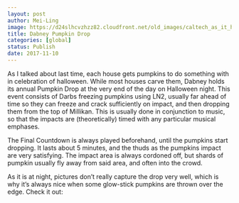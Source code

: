 ```yaml
---
layout: post
author: Mei-Ling
image: https://d24slhcvzhzz82.cloudfront.net/old_images/caltech_as_it_happens/6a0105349b8251970b01b7c931d70e970b.jpg
title: Dabney Pumpkin Drop
categories: [global]
status: Publish
date: 2017-11-10
---
```


As I talked about last time, each house gets pumpkins to do something with in celebration of halloween. While most houses carve them, Dabney holds its annual Pumpkin Drop at the very end of the day on Halloween night. This event consists of Darbs freezing pumpkins using LN2, usually far ahead of time so they can freeze and crack sufficiently on impact, and then dropping them from the top of Millikan. This is usually done in conjunction to music, so that the impacts are (theoretically) timed with any particular musical emphases.

The Final Countdown is always played beforehand, until the pumpkins start dropping. It lasts about 5 minutes, and the thuds as the pumpkins impact are very satisfying. The impact area is always cordoned off, but shards of pumpkin usually fly away from said area, and often into the crowd.

As it is at night, pictures don’t really capture the drop very well, which is why it’s always nice when some glow-stick pumpkins are thrown over the edge. Check it out:


